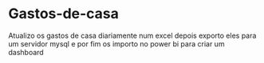 # Gastos-de-casa
Atualizo os gastos de casa diariamente num excel depois exporto eles para um servidor mysql e por fim os importo no power bi para criar um dashboard
